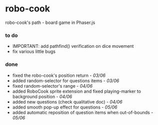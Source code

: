 # robo-cook
robo-cook's path  -  board game in Phaser.js


### to do
 - IMPORTANT: add pathfind() verification on dice movement
 - fix various little bugs

### done
 - fixed the robo-cook's position return - *03/06*
 - added random-selector for questions items - *03/06*
 - fixed random-selector's range - *04/06*
 - added RoboCook sprite extension and fixed playing-marker to background position - *04/06*
 - added new questions (check qualitative doc) - *04/06*
 - added smooth pop-up effect for questions - *05/06*
 - added automatic reposition of question items when out-of-bounds - *05/06*
